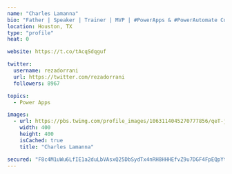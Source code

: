 ```yaml
---
name: "Charles Lamanna"
bio: "Father | Speaker | Trainer | MVP | #PowerApps & #PowerAutomate Community Super User | YouTuber Right-pointing triangle http://youtube.com/c/rezadorrani | Learn - Share - Clockwise rightwards and leftwards open circle arrows"
location: Houston, TX
type: "profile"
heat: 0

website: https://t.co/tAcqSdqguf

twitter:
  username: rezadorrani
  url: https://twitter.com/rezadorrani
  followers: 8967

topics:
  - Power Apps

images:
  - url: https://pbs.twimg.com/profile_images/1063114045270777856/qeT-jpWr_400x400.jpg
    width: 400
    height: 400
    isCached: true
    title: "Charles Lamanna"

secured: "F8c4M1uWu6LfIE1a2duLbVAsxQ25DbSydTx4nRH8HHHEfvZ9u7DGF4FpEQpYtRc7kJ8swySd/EpC1pAuhm2fV8mO+fMQGlIsZZuX/7anl30RUVKAvYjXKiSd6TXgP7Eh5Znp0DoMmHwr4qelbxJp/+ZhrGtMy4+kNrjqHtu+1JWthYHspDXC4MvXi/RUpRy9wSPhZCTtJts3bX/yfyp91kOXO818/6BHPF7KkdId8DtkKsOxNbGgycAm1pHo3nE4aBIesOcD90xbmMuKKbx5y5KHM+h6Z+6uuHjEroO+EebgLKIwE+urrxRH/vZl4OcsmMgwVNAx3Y7AynJem94MwssrBsYSfRavokqK3050cd5i/MjyRjf4FKt0akNLrx+5PXLiVGLHuO/LZKPN2r8c9EKl8zrhPtRIg1VrOkooxug=;43U/h3b08XJ15W75/O8uKg=="
---
```


